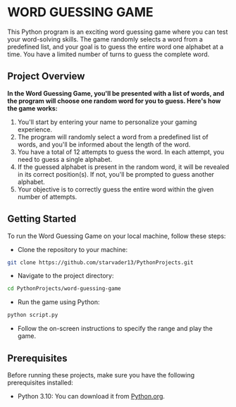 # WORD GUESSING GAME

 This Python program is an exciting word guessing game where you can test your word-solving skills. The game randomly selects a word from a predefined list, and your goal is to guess the entire word one alphabet at a time. You have a limited number of turns to guess the complete word.

## Project Overview

**In the Word Guessing Game, you'll be presented with a list of words, and the program will choose one random word for you to guess. Here's how the game works:**
<ol>
<li>You'll start by entering your name to personalize your gaming experience.</li>

<li>The program will randomly select a word from a predefined list of words, and you'll be informed about the length of the word.</li>

<li>You have a total of 12 attempts to guess the word. In each attempt, you need to guess a single alphabet.</li>

<li>If the guessed alphabet is present in the random word, it will be revealed in its correct position(s). If not, you'll be prompted to guess another alphabet.</li>

<li>Your objective is to correctly guess the entire word within the given number of attempts. </li>
</ol>

## Getting Started
To run the Word Guessing Game on your local machine, follow these steps:

- Clone the repository to your machine:

```bash
git clone https://github.com/starvader13/PythonProjects.git
```

- Navigate to the project directory:
```bash
cd PythonProjects/word-guessing-game
```

- Run the game using Python:

```bash
python script.py
```

- Follow the on-screen instructions to specify the range and play the game.

## Prerequisites
Before running these projects, make sure you have the following prerequisites installed:

- Python 3.10: You can download it from <a href="https://www.python.org/downloads/">Python.org</a>.